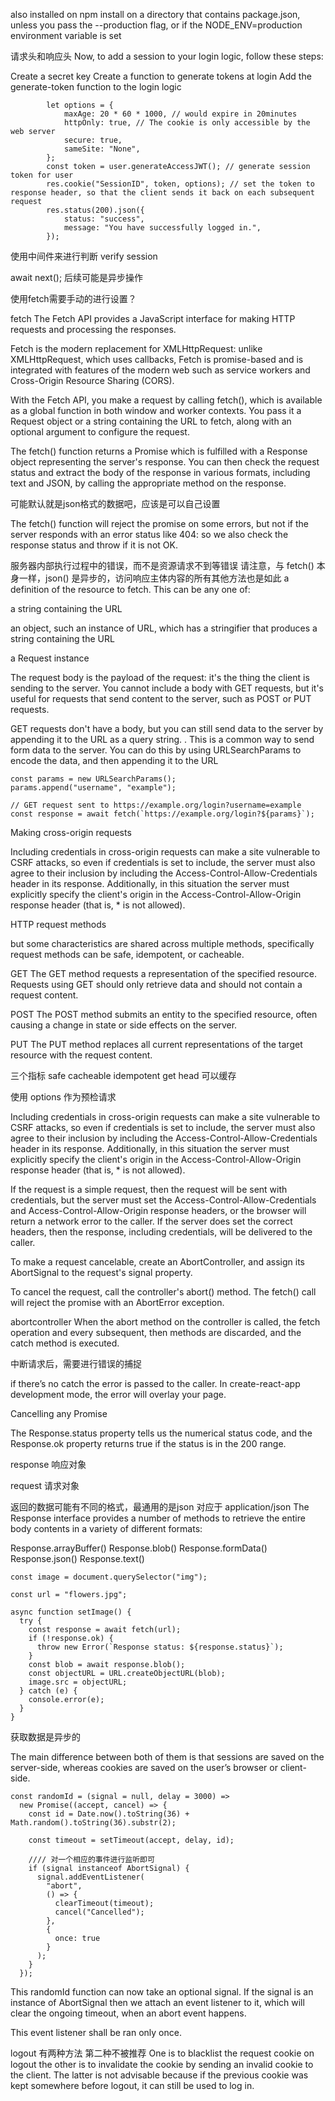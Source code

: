 also installed on npm install on a directory that contains package.json, unless you pass the --production flag, or if the NODE_ENV=production environment variable is set

请求头和响应头
Now, to add a session to your login logic, follow these steps:

Create a secret key
Create a function to generate tokens at login
Add the generate-token function to the login logic

```
        let options = {
            maxAge: 20 * 60 * 1000, // would expire in 20minutes
            httpOnly: true, // The cookie is only accessible by the web server
            secure: true,
            sameSite: "None",
        };
        const token = user.generateAccessJWT(); // generate session token for user
        res.cookie("SessionID", token, options); // set the token to response header, so that the client sends it back on each subsequent request
        res.status(200).json({
            status: "success",
            message: "You have successfully logged in.",
        });
```

使用中间件来进行判断
verify session

await next();
后续可能是异步操作

使用fetch需要手动的进行设置？

fetch
The Fetch API provides a JavaScript interface for making HTTP requests and processing the responses.

Fetch is the modern replacement for XMLHttpRequest: unlike XMLHttpRequest, which uses callbacks, Fetch is promise-based and is integrated with features of the modern web such as service workers and Cross-Origin Resource Sharing (CORS).

With the Fetch API, you make a request by calling fetch(), which is available as a global function in both window and worker contexts. You pass it a Request object or a string containing the URL to fetch, along with an optional argument to configure the request.

The fetch() function returns a Promise which is fulfilled with a Response object representing the server's response. You can then check the request status and extract the body of the response in various formats, including text and JSON, by calling the appropriate method on the response.

可能默认就是json格式的数据吧，应该是可以自己设置

The fetch() function will reject the promise on some errors, but not if the server responds with an error status like 404: so we also check the response status and throw if it is not OK.

服务器内部执行过程中的错误，而不是资源请求不到等错误
请注意，与 fetch() 本身一样，json() 是异步的，访问响应主体内容的所有其他方法也是如此
a definition of the resource to fetch. This can be any one of:

a string containing the URL

an object, such an instance of URL, which has a stringifier that produces a string containing the URL

a Request instance

The request body is the payload of the request: it's the thing the client is sending to the server. You cannot include a body with GET requests, but it's useful for requests that send content to the server, such as POST or PUT requests.

GET requests don't have a body, but you can still send data to the server by appending it to the URL as a query string.
. This is a common way to send form data to the server. You can do this by using URLSearchParams to encode the data, and then appending it to the URL

```
const params = new URLSearchParams();
params.append("username", "example");

// GET request sent to https://example.org/login?username=example
const response = await fetch(`https://example.org/login?${params}`);

```

Making cross-origin requests

Including credentials in cross-origin requests can make a site vulnerable to CSRF attacks, so even if credentials is set to include, the server must also agree to their inclusion by including the Access-Control-Allow-Credentials header in its response. Additionally, in this situation the server must explicitly specify the client's origin in the Access-Control-Allow-Origin response header (that is, \* is not allowed).

HTTP request methods

but some characteristics are shared across multiple methods, specifically request methods can be safe, idempotent, or cacheable.

GET
The GET method requests a representation of the specified resource. Requests using GET should only retrieve data and should not contain a request content.

POST
The POST method submits an entity to the specified resource, often causing a change in state or side effects on the server.

PUT
The PUT method replaces all current representations of the target resource with the request content.

三个指标 safe cacheable idempotent
get head 可以缓存

使用 options 作为预检请求

Including credentials in cross-origin requests can make a site vulnerable to CSRF attacks, so even if credentials is set to include, the server must also agree to their inclusion by including the Access-Control-Allow-Credentials header in its response. Additionally, in this situation the server must explicitly specify the client's origin in the Access-Control-Allow-Origin response header (that is, \* is not allowed).

If the request is a simple request, then the request will be sent with credentials, but the server must set the Access-Control-Allow-Credentials and Access-Control-Allow-Origin response headers, or the browser will return a network error to the caller. If the server does set the correct headers, then the response, including credentials, will be delivered to the caller.

To make a request cancelable, create an AbortController, and assign its AbortSignal to the request's signal property.

To cancel the request, call the controller's abort() method. The fetch() call will reject the promise with an AbortError exception.

abortcontroller
When the abort method on the controller is called, the fetch operation and every subsequent, then methods are discarded, and the catch method is executed.

中断请求后，需要进行错误的捕捉

if there’s no catch the error is passed to the caller. In create-react-app development mode, the error will overlay your page.

Cancelling any Promise

The Response.status property tells us the numerical status code, and the Response.ok property returns true if the status is in the 200 range.

response 响应对象

request 请求对象

返回的数据可能有不同的格式，最通用的是json
对应于 application/json
The Response interface provides a number of methods to retrieve the entire body contents in a variety of different formats:

Response.arrayBuffer()
Response.blob()
Response.formData()
Response.json()
Response.text()

```
const image = document.querySelector("img");

const url = "flowers.jpg";

async function setImage() {
  try {
    const response = await fetch(url);
    if (!response.ok) {
      throw new Error(`Response status: ${response.status}`);
    }
    const blob = await response.blob();
    const objectURL = URL.createObjectURL(blob);
    image.src = objectURL;
  } catch (e) {
    console.error(e);
  }
}
```

获取数据是异步的

The main difference between both of them is that sessions are saved on the server-side, whereas cookies are saved on the user’s browser or client-side.

```
const randomId = (signal = null, delay = 3000) =>
  new Promise((accept, cancel) => {
    const id = Date.now().toString(36) + Math.random().toString(36).substr(2);

    const timeout = setTimeout(accept, delay, id);

    //// 对一个相应的事件进行监听即可
    if (signal instanceof AbortSignal) {
      signal.addEventListener(
        "abort",
        () => {
          clearTimeout(timeout);
          cancel("Cancelled");
        },
        {
          once: true
        }
      );
    }
  });
```

This randomId function can now take an optional signal. If the signal is an instance of AbortSignal then we attach an event listener to it, which will clear the ongoing timeout, when an abort event happens.

This event listener shall be ran only once.

logout 有两种方法
第二种不被推荐
One is to blacklist the request cookie on logout
the other is to invalidate the cookie by sending an invalid cookie to the client.
The latter is not advisable because if the previous cookie was kept somewhere before logout, it can still be used to log in.
